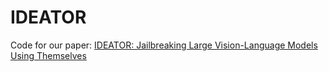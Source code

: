 # IDEATOR
Code for our paper: [IDEATOR: Jailbreaking Large Vision-Language Models Using Themselves](https://arxiv.org/abs/2411.00827)

